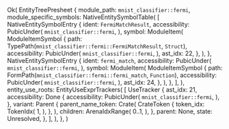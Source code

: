 Ok(
    EntityTreePresheet {
        module_path: `mnist_classifier::fermi`,
        module_specific_symbols: NativeEntitySymbolTable(
            [
                NativeEntitySymbolEntry {
                    ident: `FermiMatchResult`,
                    accessibility: PubicUnder(
                        `mnist_classifier::fermi`,
                    ),
                    symbol: ModuleItem(
                        ModuleItemSymbol {
                            path: TypePath(`mnist_classifier::fermi::FermiMatchResult`, `Struct`),
                            accessibility: PubicUnder(
                                `mnist_classifier::fermi`,
                            ),
                            ast_idx: 22,
                        },
                    ),
                },
                NativeEntitySymbolEntry {
                    ident: `fermi_match`,
                    accessibility: PubicUnder(
                        `mnist_classifier::fermi`,
                    ),
                    symbol: ModuleItem(
                        ModuleItemSymbol {
                            path: FormPath(`mnist_classifier::fermi::fermi_match`, `Function`),
                            accessibility: PubicUnder(
                                `mnist_classifier::fermi`,
                            ),
                            ast_idx: 24,
                        },
                    ),
                },
            ],
        ),
        entity_use_roots: EntityUseExprTrackers(
            [
                UseTracker {
                    ast_idx: 21,
                    accessibility: Done {
                        accessibility: PubicUnder(
                            `mnist_classifier::fermi`,
                        ),
                    },
                    variant: Parent {
                        parent_name_token: Crate(
                            CrateToken {
                                token_idx: TokenIdx(
                                    1,
                                ),
                            },
                        ),
                        children: ArenaIdxRange(
                            0..1,
                        ),
                    },
                    parent: None,
                    state: Unresolved,
                },
            ],
        ),
    },
)